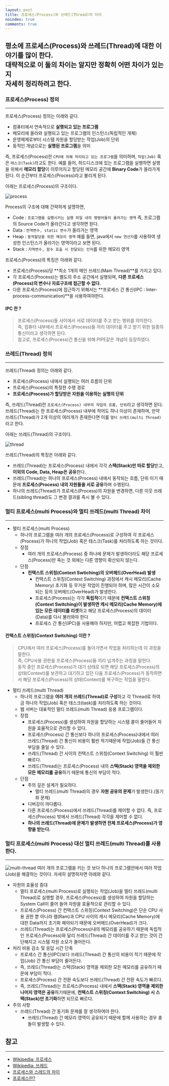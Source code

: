 ```yaml
---
layout: post
title: 프로세스(Process)와 쓰레드(Thread)의 차이
noindex: true
comments: true
---
```

평소에 프로세스(Process)와 쓰레드(Thread)에 대한 이야기를 많이 한다.<br>
대략적으로 이 둘의 차이는 알지만 정확히 어떤 차이가 있는지<br>
자세히 정리하려고 한다.
---

### 프로세스(Process) 정의
---
프로세스(Process) 정의는 아래와 같다.
- 컴퓨터에서 연속적으로 **실행되고 있는 프로그램**
- 메모리에 올라와 실행되고 있는 프로그램의 인스턴스(독립적인 개체)
- 운영체제로부터 시스템 자원을 할당받는 작업(Job)의 단위
- 동적인 개념으로는 **실행된 프로그램**을 의미

즉, 프로세스(Process)란 `CPU에 의해 처리되고 있는 프로그램`을 의미하며, `작업(Job)` 혹은 `태스크(Task)`라고도 한다.
예를 들어, 하드디스크에 있는 프로그램을 실행하면 실행을 위해서 **메모리 할당**이 이루어지고 할당된 메모리 공간에 **Binary Code**가 올라가게 된다.
이 순간부터 프로세스(Process)라고 불리게 된다.

아래는 프로세스(Process)의 구조이다.

![process](/assets/img/posts/process.png)

Process의 구조에 대해 간략하게 설명하면,
- Code : `프로그램을 실행시키는 실행 파일 내의 명령어들이 올라가는 영역` 즉, 프로그램의 Source Code가 올라간다고 생각하면 된다.
- Data : `전역변수, static 변수`가 올라가는 영역
- Heap : `동적할당을 위한 메모리 영역` 예를 들면, java에서 `new 연산자`를 사용하여 생성한 인스턴스가 올라가는 영역이라고 보면 된다.
- Stack : `지역변수, 함수 호출 시 전달되는 인자`를 위한 메모리 영역

프로세스(Process)의 특징은 아래와 같다.
- 프로세스(Process)당 **최소 1개의 메인 쓰레드(Main Thread)**를 가지고 있다.
- 각 프로세스(Process)는 별도의 주소 공간에서 실행되며, **다른 프로세스(Process)의 변수나 자료구조에 접근할 수 없다.**
- 다른 프로세스(Process)에 접근하기 위해서는 **프로세스 간 통신(IPC : Inter-process-communication)**을 사용하여야한다.

#### IPC 란 ? <br>
> 프로세스(Process)들 사이에서 서로 데이터를 주고 받는 행위를 의미한다.<br>
> 즉, 컴퓨터 내부에서 프로세스(Process)들 끼리 데이터를 주고 받기 위한 일종의 통신이라고 생각하면 된다.<br>
> 참고로, 프로세스(Process)간 통신을 위해 PIPE같은 개념이 등장하였다.



### 쓰레드(Thread) 정의
---
쓰레드(Thread) 정의는 아래와 같다.
- 프로세스(Process) 내에서 실행되는 여러 흐름의 단위
- 프로세스(Process)의 특정한 수행 경로
- **프로세스(Process)가 할당받은 자원을 이용하는 실행의 단위**

즉, 쓰레드(Thread)란 `프로세스(Process) 내부의 작업의 흐름, 단위`라고 생각하면 된다.
쓰레드(Thread)는 한 프로세스(Process) 내부에 적어도 하나 이상이 존재하며, 만약 쓰레드(Thread)가 2개 이상의 여러개가 존재한다면 이를 `멀티 쓰레드(multi Thread)`라고 한다.

아래는 쓰레드(Thread)의 구조이다.

![thread](/assets/img/posts/thread.png)

쓰레드(Thread)의 특징은 아래와 같다.
- 쓰레드(Thread)는 프로세스(Process) 내에서 각각 **스택(Stack)만 따로 할당**받고, **이외의 Code, Data, Heap은 공유**한다.
- 쓰레드(Thread)는 하나의 프로세스(Process) 내에서 동작되는 흐름, 단위 이기 때문에 **프로세스(Process) 내의 자원들을 서로 공유**하며 수행된다.
- 하나의 쓰레드(Thread)가 프로세스(Process)의 자원을 변경하면, 다른 이웃 쓰레드(sibling thread)도 그 변경 결과를 즉시 볼 수 있다.

### 멀티 프로세스(multi Process)와 멀티 쓰레드(multi Thread) 차이
---
- 멀티 프로세스(multi Process)
  - 하나의 프로그램을 여러 개의 프로세스(Process)로 구성하여 각 프로세스(Process)가 하나의 작업(Job) 혹은 태스크(Task)를 처리하도록 하는 것이다.
  - 장점
    - 여러 개의 프로세스(Process) 중 하나에 문제가 발생하더라도 해당 프로세스(Process)만 죽는 것 외에는 다른 영향이 확산되지 않는다.
  - 단점
    - **컨택스트 스위칭(Context Swtiching)의 오버헤드(OverHead) 발생**
      - 컨택스트 스위칭(Context Switching) 과정에서 캐시 메모리(Cache Memory) 초기화 등 무거운 작업이 진행되야 하며, 많은 시간이 소모 되는 등의 오버헤드(OverHead)가 발생한다.
      - 프로세스(Process)는 각각 **독립적**이기 때문에 **컨택스트 스위칭(Context Switching)이 발생하면 캐시 메모리(Cache Memory)에 있는 모든 데이터를 리셋**하고 해당 프로세스(Process)의 데이터(Data)를 다시 불러와야 한다
      - 프로세스 간 통신(IPC)을 사용해야 하지만, 어렵고 복잡한 기법이다.

#### 컨택스트 스위칭(Context Switching) 이란 ? <br>
> CPU에서 여러 프로세스(Process)를 돌아가면서 작업을 처리하는데 이 과정을 말한다.<br>
> 즉, CPU사용 권한을 프로세스(Process)들 끼리 넘겨주는 과정을 말한다.<br>
> 동작 중인 프로세스(Process)가 대기 상태로 되면 해당 프로세스(Process)의 상태(Context)를 보관하고
> 대기하고 있던 다음 프로세스(Process)가 동작하면서 해당 프로세스(Process)의 상태(Context)를 복구하는 작업을 말한다.

- 멀티 쓰레드(multi Thread)
  - 하나의 프로그램을 **여러 개의 쓰레드(Thread)로 구성**하고 각 Thread로 하여금 하나의 작업(Job) 혹은 태스크(task)를 처리하도록 하는 것이다.
  - 웹 서버는 대표적인 멀티 쓰레드(multi Thread) 응용 프로그램이다.
  - 장점
    - 프로세스(Process)를 생성하여 자원을 할당하는 시스템 콜이 줄어들어 자원을 효율적으로 관리할 수 있다.
    - 프로세스(Process) 간 통신보다 하나의 프로세스(Process)내에서 여러 쓰레드(Thread) 간 통신이 비용이 훨씬 적기때문에 작업(Job)들 간 통신 부담을 줄일 수 있다.
    - 쓰레드(Thread) 간 사이의 컨택스트 스위칭(Context Switching) 이 훨씬 빠르다.
    - 쓰레드(Thread)는 프로세스(Process) 내의 **스택(Stack) 영역을 제외한 모든 메모리를 공유**하기 때문에 통신의 부담이 적다.
  - 단점
    - 주의 깊은 설계가 필요하다.
      - 멀티 쓰레드(multi Thread)의 경우 **자원 공유의 문제**가 발생한다.(동기화 문제)
    - 디버깅이 까다롭다.
    - 다른 프로세스(Process)에서 쓰레드(Thread)를 제어할 수 없다. 즉, 프로세스(Process) 밖에서 쓰레드(Thread) 각각을 제어할 수 없다.
    - **하나의 쓰레드(Thread)에 문제가 발생하면 전체 프로세스(Process)가 영향을 받는다.**

### 멀티 프로세스(multi Process) 대신 멀티 쓰레드(multi Thread)를 사용한다.
---
![multi-thread](/assets/img/posts/multi-thread.png)
여러 개의 프로그램을 키는 것 보다 하나의 프로그램안에서 여러 작업(Job)을 해결하는 것이다.
자세히 설명하자면 아래와 같다.
- 자원의 효율성 증대
  - 멀티 프로세스(multi Process)로 실행되는 작업(Job)을 멀티 쓰레드(multi Thread)로 실행할 경우, 프로세스(Process)를 생성하여 자원을 할당하는 System Call이 줄어 들어 자원을 효율적으로 관리할 수 있다. 
  - 프로세스(Process) 간 컨택스트 스위칭(Context Switching)은 단순 CPU 사용 권한 뿐 아니라 램(Ram)과 CPU 사이의 캐시 메모리(Cache Memory)에 대한 Data까지 초기화 해야되기 때문에 오버헤드(OverHead)가 크다.
  - 쓰레드(Thread)는 프로세스(Process)내의 메모리를 공유하기 때문에 독립적인 프로세스(Process)와 달리 쓰레드(Thread) 간 데이터를 주고 받는 것이 간단해지고 시스템 자원 소모가 줄어든다.
- 처리 비용 감소 및 응답 시간 단축
  - 프로세스 간 통신(IPC)보다 쓰레드(Thread) 간 통신의 비용이 적기 때문에 작업(Job) 간 통신 부담이 줄어든다.
  - 즉, 쓰레드(Thread)는 스택(Stack) 영역을 제외한 모든 메모리를 공유하기 때문에 부담이 적다.
  - 프로세스(Process) 간 전환 속도보다 쓰레드(Thread) 간 전환 속도가 빠르다.
  - 즉, 쓰레드(Thread)는 프로세스(Process) 내에서 **스택(Stack) 영역을 제외한 나머지 영역은 공유**하기때문에, 
  **컨택스트 스위칭(Context Switching) 시 스택(Stack)만 초기화**하면 되므로 빠르다.
- 주의 사항
  - 쓰레드(Thread) 간 동기화 문제를 잘 생각하여야 한다.
    - 쓰레드(Thread) 간 메모리 영역이 공유되기 때문에 함께 사용하는 경우 충돌이 발생할 수 있다.

## 참고
---
- [Wikipedia: 프로세스](https://ko.wikipedia.org/wiki/%ED%94%84%EB%A1%9C%EC%84%B8%EC%8A%A4)
- [Wikipedia: 쓰레드](https://ko.wikipedia.org/wiki/%EC%8A%A4%EB%A0%88%EB%93%9C_(%EC%BB%B4%ED%93%A8%ED%8C%85))
- [프로세스와 스레드의 차이](https://gmlwjd9405.github.io/2018/09/14/process-vs-thread.html)
- [프로세스란?](https://blockdmask.tistory.com/22)



